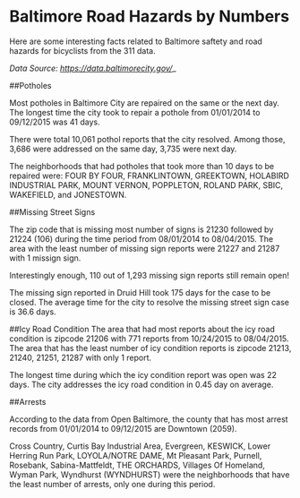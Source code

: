 Baltimore Road Hazards by Numbers
========================================= 
Here are some interesting facts related to Baltimore saftety and road hazards for bicyclists from the 311 data.

_Data Source: https://data.baltimorecity.gov/__

##Potholes

Most potholes in Baltimore City are repaired on the same or the next day. The longest time the city took to repair a pothole from 01/01/2014 to 09/12/2015 was 41 days.

There were total 10,061 pothol reports that the city resolved. Among those, 3,686 were addressed on the same day, 3,735 were next day. 

The neighborhoods that had potholes that took more than 10 days to be repaired were: FOUR BY FOUR, FRANKLINTOWN, GREEKTOWN, HOLABIRD INDUSTRIAL PARK, MOUNT VERNON, POPPLETON, ROLAND PARK, SBIC, WAKEFIELD, and JONESTOWN. 

##Missing Street Signs

The zip code that is missing most number of signs is 21230 followed by 21224 (106) during the time period from 08/01/2014 to 08/04/2015. The area with the least number of missing sign reports were 21227 and 21287 with 1 missign sign. 

Interestingly enough, 110 out of 1,293 missing sign reports still remain open!

The missing sign reported in Druid Hill took 175 days for the case to be closed. The average time for the city to resolve the missing street sign case is 36.6 days.

##Icy Road Condition
The area that had most reports about the icy road condition is zipcode 21206 with 771 reports from 10/24/2015 to 08/04/2015. The area that has the least number of icy condition reports is zipcode 21213, 21240, 21251, 21287 with only 1 report.  

The longest time during which the icy condition report was open was 22 days. The city addresses the icy road condition in 0.45 day on average. 

##Arrests

According to the data from Open Baltimore, the county that has most arrest records from 01/01/2014 to 09/12/2015 are Downtown (2059). 

Cross Country, Curtis Bay Industrial Area, Evergreen, KESWICK, Lower Herring Run Park, LOYOLA/NOTRE DAME, Mt Pleasant Park, Purnell, Rosebank, Sabina-Mattfeldt, THE ORCHARDS, Villages Of Homeland, Wyman Park, Wyndhurst (WYNDHURST) were the neighborhoods that have the least number of arrests, only one during this period. 

